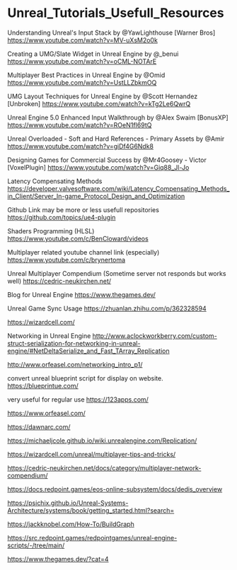 # Unreal_Tutorials_Usefull_Resources

Understanding Unreal's Input Stack by @YawLighthouse [Warner Bros] 
https://www.youtube.com/watch?v=MV-uXsM2o0k

Creating a UMG/Slate Widget in Unreal Engine by @_benui 
https://www.youtube.com/watch?v=oCML-NOTArE

Multiplayer Best Practices in Unreal Engine by @Omid
https://www.youtube.com/watch?v=UstLLZbkmOQ

UMG Layout Techniques for Unreal Engine by @Scott Hernandez [Unbroken] 
https://www.youtube.com/watch?v=kTg2Le6QwrQ

Unreal Engine 5.0 Enhanced Input Walkthrough by @Alex Swaim [BonusXP] 
https://www.youtube.com/watch?v=ROeN1fI69tQ

Unreal Overloaded - Soft and Hard References - Primary Assets by @Amir 
https://www.youtube.com/watch?v=giDf4G6Ndk8

Designing Games for Commercial Success by @Mr4Goosey - Victor [VoxelPlugin]
https://www.youtube.com/watch?v=Giq88_Jl-Jo 

Latency Compensating Methods
https://developer.valvesoftware.com/wiki/Latency_Compensating_Methods_in_Client/Server_In-game_Protocol_Design_and_Optimization

Github Link may be more or less usefull repositories
https://github.com/topics/ue4-plugin

Shaders Programming (HLSL)
https://www.youtube.com/c/BenCloward/videos

Multiplayer related youtube channel link (especially)
https://www.youtube.com/c/brynertoma

Unreal Multiplayer Compendium (Sometime server not responds but works well)
https://cedric-neukirchen.net/

Blog for Unreal Engine
https://www.thegames.dev/

Unreal Game Sync Usage
https://zhuanlan.zhihu.com/p/362328594

https://wizardcell.com/

Networking in Unreal Engine
http://www.aclockworkberry.com/custom-struct-serialization-for-networking-in-unreal-engine/#NetDeltaSerialize_and_Fast_TArray_Replication

http://www.orfeasel.com/networking_intro_p1/

convert unreal blueprint script for display on website. 
https://blueprintue.com/

very useful for regular use
https://123apps.com/

https://www.orfeasel.com/

https://dawnarc.com/

https://michaeljcole.github.io/wiki.unrealengine.com/Replication/

https://wizardcell.com/unreal/multiplayer-tips-and-tricks/

https://cedric-neukirchen.net/docs/category/multiplayer-network-compendium/

https://docs.redpoint.games/eos-online-subsystem/docs/dedis_overview

https://psichix.github.io/Unreal-Systems-Architecture/systems/book/getting_started.html?search=

https://jackknobel.com/How-To/BuildGraph

https://src.redpoint.games/redpointgames/unreal-engine-scripts/-/tree/main/

https://www.thegames.dev/?cat=4
